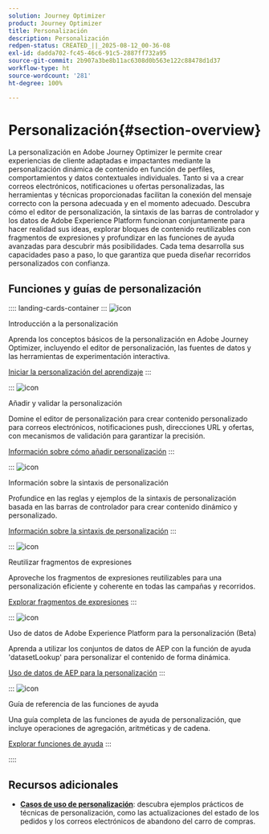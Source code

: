 ```yaml
---
solution: Journey Optimizer
product: Journey Optimizer
title: Personalización
description: Personalización
redpen-status: CREATED_||_2025-08-12_00-36-08
exl-id: dadda702-fc45-46c6-91c5-2887ff732a95
source-git-commit: 2b907a3be8b11ac6308d0b563e122c88478d1d37
workflow-type: ht
source-wordcount: '281'
ht-degree: 100%

---
```


# Personalización{#section-overview}

La personalización en Adobe Journey Optimizer le permite crear experiencias de cliente adaptadas e impactantes mediante la personalización dinámica de contenido en función de perfiles, comportamientos y datos contextuales individuales. Tanto si va a crear correos electrónicos, notificaciones u ofertas personalizadas, las herramientas y técnicas proporcionadas facilitan la conexión del mensaje correcto con la persona adecuada y en el momento adecuado. Descubra cómo el editor de personalización, la sintaxis de las barras de controlador y los datos de Adobe Experience Platform funcionan conjuntamente para hacer realidad sus ideas, explorar bloques de contenido reutilizables con fragmentos de expresiones y profundizar en las funciones de ayuda avanzadas para descubrir más posibilidades. Cada tema desarrolla sus capacidades paso a paso, lo que garantiza que pueda diseñar recorridos personalizados con confianza.

## Funciones y guías de personalización

:::: landing-cards-container
:::
![icon](https://cdn.experienceleague.adobe.com/icons/circle-play.svg?lang=es)

Introducción a la personalización

Aprenda los conceptos básicos de la personalización en Adobe Journey Optimizer, incluyendo el editor de personalización, las fuentes de datos y las herramientas de experimentación interactiva.

[Iniciar la personalización del aprendizaje](../using/personalization/personalize.md)
:::

:::
![icon](https://cdn.experienceleague.adobe.com/icons/list-check.svg?lang=es)

Añadir y validar la personalización

Domine el editor de personalización para crear contenido personalizado para correos electrónicos, notificaciones push, direcciones URL y ofertas, con mecanismos de validación para garantizar la precisión.

[Información sobre cómo añadir personalización](../using/personalization/personalization-build-expressions.md)
:::

:::
![icon](https://cdn.experienceleague.adobe.com/icons/code-branch.svg?lang=es)

Información sobre la sintaxis de personalización

Profundice en las reglas y ejemplos de la sintaxis de personalización basada en las barras de controlador para crear contenido dinámico y personalizado.

[Información sobre la sintaxis de personalización](../using/personalization/personalization-syntax.md)
:::

:::
![icon](https://cdn.experienceleague.adobe.com/icons/puzzle-piece.svg?lang=es)

Reutilizar fragmentos de expresiones

Aproveche los fragmentos de expresiones reutilizables para una personalización eficiente y coherente en todas las campañas y recorridos.

[Explorar fragmentos de expresiones](../using/personalization/use-expression-fragments.md)
:::

:::
![icon](https://cdn.experienceleague.adobe.com/icons/database.svg?lang=es)

Uso de datos de Adobe Experience Platform para la personalización (Beta)

Aprenda a utilizar los conjuntos de datos de AEP con la función de ayuda &#39;datasetLookup&#39; para personalizar el contenido de forma dinámica.

[Uso de datos de AEP para la personalización](../using/personalization/aep-data-perso.md)
:::

:::
![icon](https://cdn.experienceleague.adobe.com/icons/screwdriver-wrench.svg?lang=es)

Guía de referencia de las funciones de ayuda

Una guía completa de las funciones de ayuda de personalización, que incluye operaciones de agregación, aritméticas y de cadena.

[Explorar funciones de ayuda](functions-landing-page.md)
:::

::::


## Recursos adicionales

- **[Casos de uso de personalización](personalization-use-cases-landing-page.md)**: descubra ejemplos prácticos de técnicas de personalización, como las actualizaciones del estado de los pedidos y los correos electrónicos de abandono del carro de compras.
